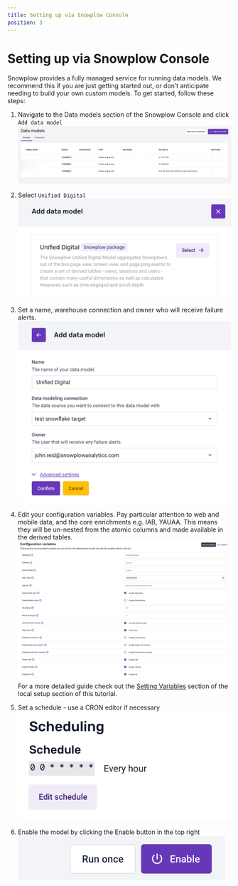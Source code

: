 ```yaml
---
title: Setting up via Snowplow Console
position: 3
---
```


# Setting up via Snowplow Console

Snowplow provides a fully managed service for running data models. We recommend this if you are just getting started out, or don’t anticipate needing to build your own custom models. To get started, follow these steps:

1. Navigate to the Data models section of the Snowplow Console and click `Add data model`
![](./screenshots/F8E9BF8C-47CF-48B7-9EDC-78D6EB1221D0_1_201_a.jpeg)

2. Select `Unified Digital`
![](./screenshots/Screenshot_2024-07-04_at_17.40.25.png)

3. Set a name, warehouse connection and owner who will receive failure alerts.
![](./screenshots/Screenshot_2024-07-04_at_17.41.51.png)

4. Edit your configuration variables. Pay particular attention to web and mobile data, and the core enrichments e.g. IAB, YAUAA. This means they will be un-nested from the atomic columns and made available in the derived tables.
![](./screenshots//Screenshot_2024-07-04_at_17.43.22.png) For a more detailed guide check out the [Setting Variables](/tutorials/unified-digital/setting-up-locally/#setting-variables) section of the local setup section of this tutorial.

5. Set a schedule - use a CRON editor if necessary
![](./screenshots/Screenshot_2024-07-04_at_17.44.04.png)

6. Enable the model by clicking the Enable button in the top right
![](./screenshots/Screenshot_2024-07-04_at_17.44.26.png)
